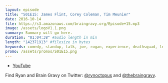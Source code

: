 ```yaml
---
layout: episode
title: "S01E15: James Flint, Corey Coleman, Tim Meunier"
date: 2016-10-14
file: https://s3.amazonaws.com/braingravy.org/Episode+15.mp3
image: /assets/logoV1.1.png
summary: Summary will go here.
duration: "01:04:38" #audio length in min
length: "142371913" #filesize in bytes
keywords: comedy, standup, talk, joe, rogan, experience, deathsquad, legion, of, skanks, science, media, news, video, games, nerd, comics, nerdist, pop, culter, technology, politics, npr
promo: /assets/promos/S01E15.png
---
```



- [YouTube](https://www.youtube.com/channel/UCeHkFQsmv90Num66OcKSAXg)


Find Ryan and Brain Gravy on Twitter: [@rynoctopus](https://twitter.com/rynoctopus) and [@thebraingravy](https://twitter.com/thebraingravy).
